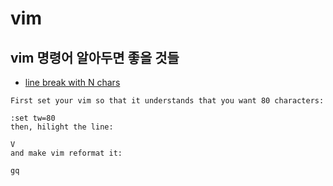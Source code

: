 # vim

##  vim 명령어 알아두면 좋을 것들
- [line break with N chars](https://stackoverflow.com/questions/1272173/in-vim-how-do-i-break-one-really-long-line-into-multiple-lines)
```
First set your vim so that it understands that you want 80 characters:

:set tw=80
then, hilight the line:

V
and make vim reformat it:

gq
```
